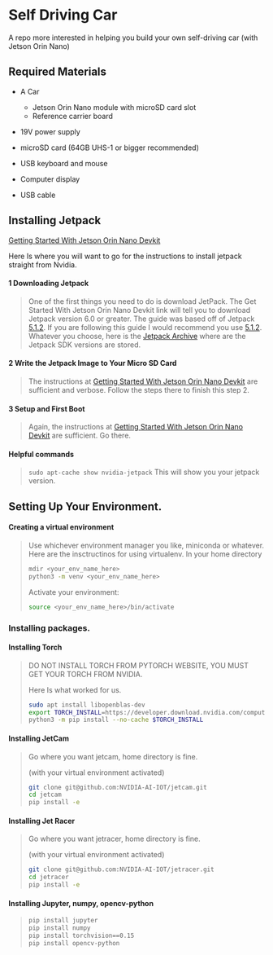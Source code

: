 # Self Driving Car
A repo more interested in helping you build your own self-driving car (with Jetson Orin Nano)

## Required Materials
- A Car  
   - Jetson Orin Nano module with microSD card slot
   - Reference carrier board

 - 19V power supply 
 - microSD card (64GB UHS-1 or bigger recommended)
 - USB keyboard and mouse
 - Computer display
 - USB cable

## Installing Jetpack
[Getting Started With Jetson Orin Nano Devkit](https://developer.nvidia.com/embedded/learn/get-started-jetson-orin-nano-devkit)

Here Is where you will want to go for the instructions to install jetpack straight from Nvidia.
#### 1 Downloading Jetpack
>One of the first things you need to do is download JetPack. 
The Get Started With Jetson Orin Nano Devkit link will tell you to download Jetpack version 6.0 or greater.
The guide was based off of Jetpack 
[5.1.2](https://developer.nvidia.com/embedded/jetpack-sdk-512). 
If you are following this guide I would recommend you use 
[5.1.2](https://developer.nvidia.com/embedded/jetpack-sdk-512).
Whatever you choose, here is the 
[Jetpack Archive](https://developer.nvidia.com/embedded/jetpack-archive) 
where are the Jetpack SDK versions are stored. 

#### 2 Write the Jetpack Image to Your Micro SD Card
> The instructions at [Getting Started With Jetson Orin Nano Devkit](https://developer.nvidia.com/embedded/learn/get-started-jetson-orin-nano-devkit)
are sufficient and verbose. Follow the steps there to finish this step 2. 

#### 3 Setup and First Boot
>Again, the instructions at [Getting Started With Jetson Orin Nano Devkit](https://developer.nvidia.com/embedded/learn/get-started-jetson-orin-nano-devkit)
are sufficient. Go there. 

#### Helpful commands
> `sudo apt-cache show nvidia-jetpack` This will show you your jetpack version. 


## Setting Up Your Environment. 
#### Creating a virtual environment
> Use whichever environment manager you like, miniconda or whatever. Here are the insctructinos for using virtualenv.
> In your home directory
> ```bash
> mdir <your_env_name_here>
> python3 -m venv <your_env_name_here>
> ```
> Activate your environment:
> ```bash
> source <your_env_name_here>/bin/activate
> ```

### Installing packages. 
#### Installing Torch
> DO NOT INSTALL TORCH FROM PYTORCH WEBSITE, YOU MUST GET YOUR TORCH FROM NVIDIA.
> 
> Here Is what worked for us. 
>```bash
> sudo apt install libopenblas-dev
> export TORCH_INSTALL=https://developer.download.nvidia.com/compute/redist/jp/v51/pytorch/torch-1.14.0a0+44dac51c.nv23.01-cp38-cp38-linux_aarch64.whl
> python3 -m pip install --no-cache $TORCH_INSTALL
> ```
#### Installing JetCam 
> Go where you want jetcam, home directory is fine. 
> 
> (with your virtual environment activated)
> ```bash
> git clone git@github.com:NVIDIA-AI-IOT/jetcam.git
> cd jetcam
> pip install -e
> ```
#### Installing Jet Racer
> Go where you want jetracer, home directory is fine. 
> 
> (with your virtual environment activated)
> ```bash
> git clone git@github.com:NVIDIA-AI-IOT/jetracer.git
> cd jetracer
> pip install -e
> ```
#### Installing Jupyter, numpy, opencv-python
> ```bash
> pip install jupyter
> pip install numpy
> pip install torchvision==0.15
> pip install opencv-python
> ```
> 
